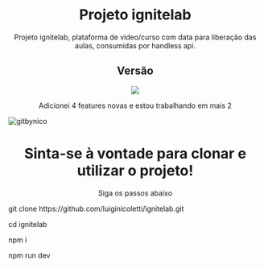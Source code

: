 
<h1 align="center"> Projeto ignitelab </h1>
<p align="center"> Projeto ignitelab, plataforma de video/curso com data para liberação das aulas, consumidas por handless api.</p>
<h2 align="center"> Versão </h2>
<p align="center">
<img src="http://img.shields.io/static/v1?label=v1.1&message=EM%20DESENVOLVIMENTO&color=GREEN&style=for-the-badge"/>
<p align="center">Adicionei 4 features novas e estou trabalhando em mais 2 
</p>
</p>

![gitbynico](https://user-images.githubusercontent.com/17785028/176801840-a48f299e-6d58-488d-a88e-16698cdca622.png)

<h1 align="center"> Sinta-se à vontade para clonar e utilizar o projeto! </h1>

<p align="center">Siga os passos abaixo</p>

  <p>git clone https://github.com/luiginicoletti/ignitelab.git</p>
  <p>cd ignitelab</p>
  <p>npm i </p>
  <p>npm run dev</p>
